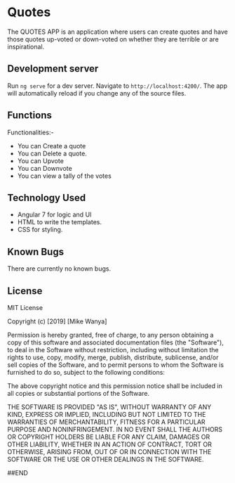 # Quotes
The QUOTES APP is an application where users can create quotes and have those quotes up-voted or down-voted on whether they are terrible or are inspirational.

## Development server

Run `ng serve` for a dev server. Navigate to `http://localhost:4200/`. The app will automatically reload if you change any of the source files.

## Functions
Functionalities:-
- You can Create a quote
- You can Delete a quote.
- You can Upvote
- You can Downvote
- You can view a tally of the votes


## Technology Used

* Angular 7 for logic and UI
* HTML to write the templates.
* CSS for styling.

## Known Bugs

There are currently no known bugs.

## License

MIT License

Copyright (c) [2019] [Mike Wanya]

Permission is hereby granted, free of charge, to any person obtaining a copy
of this software and associated documentation files (the "Software"), to deal
in the Software without restriction, including without limitation the rights
to use, copy, modify, merge, publish, distribute, sublicense, and/or sell
copies of the Software, and to permit persons to whom the Software is
furnished to do so, subject to the following conditions:

The above copyright notice and this permission notice shall be included in all
copies or substantial portions of the Software.

THE SOFTWARE IS PROVIDED "AS IS", WITHOUT WARRANTY OF ANY KIND, EXPRESS OR
IMPLIED, INCLUDING BUT NOT LIMITED TO THE WARRANTIES OF MERCHANTABILITY,
FITNESS FOR A PARTICULAR PURPOSE AND NONINFRINGEMENT. IN NO EVENT SHALL THE
AUTHORS OR COPYRIGHT HOLDERS BE LIABLE FOR ANY CLAIM, DAMAGES OR OTHER
LIABILITY, WHETHER IN AN ACTION OF CONTRACT, TORT OR OTHERWISE, ARISING FROM,
OUT OF OR IN CONNECTION WITH THE SOFTWARE OR THE USE OR OTHER DEALINGS IN THE
SOFTWARE.


##END

